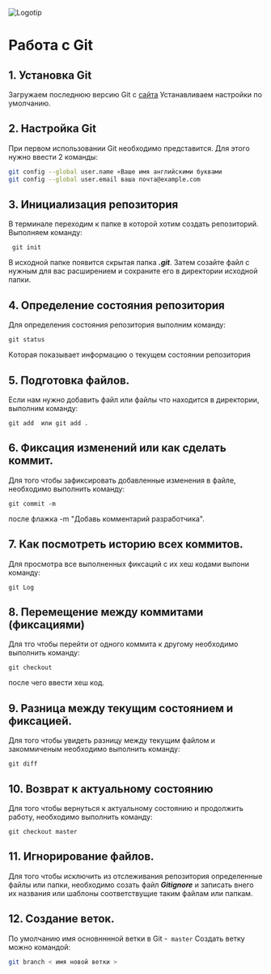 ![Logotip](Git-Logotip.png) 
# Работа с Git
## 1. Установка Git
Загружаем последнюю версию Git с [сайта](https://git-scm.com/downloads)
 Устанавливаем настройки по умолчанию.

## 2. Настройка Git
При первом использовании Git необходимо представится. Для этого нужно ввести 2 команды:
```Bash
git config --global user.name «Ваше имя английскими буквами
git config --global user.email ваша почта@example.com
```

## 3. Инициализация репозитория
В терминале переходим к папке в которой хотим создать репозиторий. Выполняем команду:
```
 git init
 ```
 В исходной папке появится скрытая папка ***.git***. Затем созайте файл c нужным для вас расширением и  сохраните его в директории  исходной папки.

## 4. Определение состояния репозитория 
 Для определения состояния репозитория выполним команду:
```
git status
```
 Kоторая показывает информацию о текущем состоянии репозитория

## 5. Подготовка файлов.
Если нам нужно добавить файл или  файлы  что находится в директории, выполним команду: 
```
git add  или git add .
```
## 6. Фиксация изменений или как сделать коммит.
Для того чтобы зафиксировать добавленные изменения в файле, необходимо выполнить команду:
```
git commit -m
```
после флажка -m "Добавь комментарий разработчика". 

## 7. Как посмотреть историю всех коммитов.
Для просмотра все выполненных фиксаций с их хеш кодами выпони команду:
```
git Log
```
## 8. Перемещение между коммитами (фиксациями)
Для тго чтобы перейти от одного коммита к другому необходимо  выполнить команду:
```
git checkout
``` 
после чего ввести хеш код.

## 9. Разница между текущим состоянием и фиксацией.
Для того чтобы увидеть разницу между текущим файлом и закоммиченым необходимо выполнить команду:
```
git diff
```

## 10. Возврат к актуальному состоянию
Для того чтобы вернуться к актуальному состоянию и продолжить работу, необходимо выполнить команду:
```
git checkout master
``` 

## 11. Игнорирование файлов.
Для того чтобы исключить из отслеживания репозитория определенные файлы или папки, необходимо созать файл ***Gitignore*** и записать внего их названия или шаблоны соответствущие таким файлам или папкам.

## 12. Создание веток.
По умолчанию имя основнннной ветки в Git -` master`
Создать ветку можно командой:
```Bash
git branch < имя новой ветки >
```